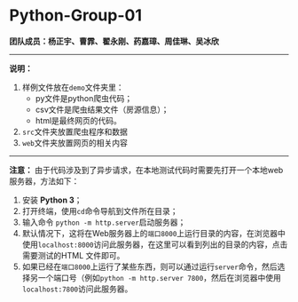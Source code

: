 # Python-Group-01

**团队成员：杨正宇、曹霏、翟永刚、药嘉璋、周佳琳、吴冰欣** 

---

**说明：** 
  1. 样例文件放在`demo`文件夹里：
      - py文件是python爬虫代码；
      - csv文件是爬虫结果文件（房源信息）；
      - html是最终网页的代码。
  2. `src`文件夹放置爬虫程序和数据
  3. `web`文件夹放置网页的相关内容

---

**注意：** 由于代码涉及到了异步请求，在本地测试代码时需要先打开一个本地web服务器，方法如下：
  1. 安装 **Python 3**；
  2. 打开终端，使用`cd`命令导航到文件所在目录；
  3. 输入命令 `python -m http.server`启动服务器；
  4. 默认情况下，这将在Web服务器上的`端口8000`上运行目录的内容，在浏览器中使用`localhost:8000`访问此服务器，在这里可以看到列出的目录的内容，点击需要测试的HTML 文件即可。
  5. 如果已经在`端口8000`上运行了某些东西，则可以通过运行`server`命令，然后选择另一个端口号（例如`python -m http.server 7800`，然后在浏览器中使用`localhost:7800`访问此服务器。
  
  
